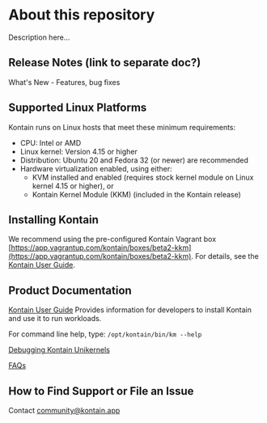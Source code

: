 # About this repository
Description here...

## Release Notes (link to separate doc?)
What's New - Features, bug fixes

## Supported Linux Platforms

Kontain runs on Linux hosts that meet these minimum requirements: 

*   CPU: Intel or AMD
*   Linux kernel: Version 4.15 or higher
*   Distribution: Ubuntu 20 and Fedora 32 (or newer) are recommended
*   Hardware virtualization enabled, using either: 
    *   KVM installed and enabled (requires stock kernel module on Linux kernel 4.15 or higher), or
    *   Kontain Kernel Module (KKM) (included in the Kontain release) 

## Installing Kontain
We recommend using the pre-configured Kontain Vagrant box [https://app.vagrantup.com/kontain/boxes/beta2-kkm](https://app.vagrantup.com/kontain/boxes/beta2-kkm). 
For details, see the [Kontain User Guide](https://github.com/kreative-kat/ko_ug_draft_conversion/blob/main/user%20guide.md). 


## Product Documentation
 [Kontain User Guide](https://github.com/kreative-kat/ko_ug_draft_conversion/blob/main/user%20guide.md) Provides information for developers to install Kontain and use it to run workloads. 
 
For command line help, type: `/opt/kontain/bin/km --help`

[Debugging Kontain Unikernels](https://www.google.com/url?q=https://docs.google.com/document/d/17s0QY73C_x1LEOXzkTl9MPKrNGo7PSaD-f9oZ8phkkI/edit?usp%3Dsharing&sa=D&source=editors&ust=1619070677677000&usg=AOvVaw3wDZDS-8ACFqu6ioKfKDj-) 

[FAQs](https://github.com/kreative-kat/ko_ug_draft_conversion/blob/main/FAQ.md)


## How to Find Support or File an Issue

Contact <community@kontain.app> 

